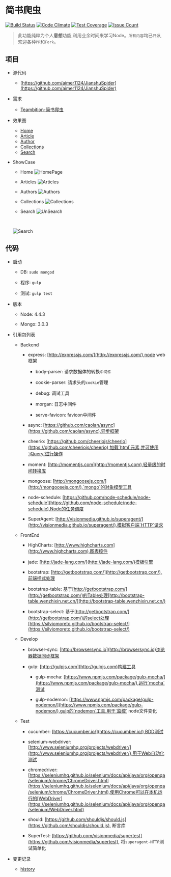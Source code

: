 # 简书爬虫

[![Build Status](https://travis-ci.org/aimer1124/JianshuSpider.svg?branch=master)](https://travis-ci.org/aimer1124/JianshuSpider) [![Code Climate](https://codeclimate.com/github/aimer1124/JianshuSpider/badges/gpa.svg)](https://codeclimate.com/github/aimer1124/JianshuSpider) [![Test Coverage](https://codeclimate.com/github/aimer1124/JianshuSpider/badges/coverage.svg)](https://codeclimate.com/github/aimer1124/JianshuSpider/coverage) [![Issue Count](https://codeclimate.com/github/aimer1124/JianshuSpider/badges/issue_count.svg)](https://codeclimate.com/github/aimer1124/JianshuSpider)

>此功能纯粹为个人**意想**功能,利用业余时间来学习Node。`所有内容`均已`开源`,欢迎各种`PR`和`Fork`。

## 项目

- 源代码

    - [https://github.com/aimer1124/JianshuSpider](https://github.com/aimer1124/JianshuSpider)

- 需求

    - [Teambition-简书爬虫](https://www.teambition.com/project/57a1802f767c4b360c918e49/tasks/scrum/57a1802f767c4b360c918e4c)

- 效果图

    - [Home](https://www.processon.com/view/link/57a1c693e4b0de6d056db518)
    - [Article](https://www.processon.com/view/link/57a2d0f1e4b0358f8ad7f03b)
    - [Author](https://www.processon.com/diagraming/5819751de4b03a76e94bea6f)
    - [Collections](https://www.processon.com/diagraming/5819746ae4b06e7dcfc9b338)
    - [Search](https://www.processon.com/apps/58197ab8e4b03400d95e4c62)

- ShowCase

    - Home
    ![HomePage](http://7xq729.com1.z0.glb.clouddn.com/JianshuSpider/Home.png)

    - Articles
    ![Articles](http://7xq729.com1.z0.glb.clouddn.com/JianshuSpider/Articles.png)

    - Authors
    ![Authors](http://7xq729.com1.z0.glb.clouddn.com/JianshuSpider/Authors.png)

    - Collections
    ![Collections](http://7xq729.com1.z0.glb.clouddn.com/JianshuSpider/Collections.png)

    - Search
    ![UnSearch](http://7xq729.com1.z0.glb.clouddn.com/JianshuSpider/UnSearch.png)

    <br>
    
    ![Search](http://7xq729.com1.z0.glb.clouddn.com/JianshuSpider/Search.png)

## 代码

- 启动

    - DB: `sudo mongod`

    - 程序: `gulp`

    - 测试: `gulp test`

- 版本

    - Node: 4.4.3

    - Mongo: 3.0.3

- 引用包列表

    - Backend

        - express: [http://expressjs.com/](http://expressjs.com/),node web框架

            - body-parser: 请求数据体的转换`中间件`

            - cookie-parser: 请求头的`cookie`管理

            - debug: 调试工具

            - morgan: 日志中间件

            - serve-favicon: favicon中间件

        - async: [https://github.com/caolan/async](https://github.com/caolan/async),异步框架

        - cheerio: [https://github.com/cheeriojs/cheerio](https://github.com/cheeriojs/cheerio),加载`html`元素,并可使用`jQuery`进行操作

        - moment: [http://momentjs.com](http://momentjs.com),轻量级的时间转换库

        - mongoose: [http://mongoosejs.com/](http://mongoosejs.com/),`mongo`的对象模型工具

        - node-schedule: [https://github.com/node-schedule/node-schedule](https://github.com/node-schedule/node-schedule),Node的任务调度

        - SuperAgent: [http://visionmedia.github.io/superagent/](http://visionmedia.github.io/superagent/),模拟客户端`HTTP`请求

    - FrontEnd

        - HighCharts: [http://www.highcharts.com](http://www.highcharts.com),图表控件

        - jade: [http://jade-lang.com/](http://jade-lang.com/)模板引擎

        - bootstrap: [http://getbootstrap.com/](http://getbootstrap.com/),前端样式处理

        - bootstrap-table: 基于[http://getbootstrap.com/](http://getbootstrap.com/)的Table处理[http://bootstrap-table.wenzhixin.net.cn/](http://bootstrap-table.wenzhixin.net.cn/)

        - bootstrap-select: 基于[http://getbootstrap.com/](http://getbootstrap.com/)的select处理[https://silviomoreto.github.io/bootstrap-select/](https://silviomoreto.github.io/bootstrap-select/)

    - Develop

        - browser-sync: [http://browsersync.io](http://browsersync.io)浏览器数据同步框架

        - gulp: [http://gulpjs.com](http://gulpjs.com)构建工具

            - gulp-mocha: [https://www.npmjs.com/package/gulp-mocha/](https://www.npmjs.com/package/gulp-mocha/),运行`mocha`测试

            - gulp-nodemon: [https://www.npmjs.com/package/gulp-nodemon/](https://www.npmjs.com/package/gulp-nodemon/),gulp的`nodemon`工具,用于`监控` node文件变化

    - Test

        - cucumber: [https://cucumber.io/](https://cucumber.io/),BDD测试

        - selenium-webdriver: [http://www.seleniumhq.org/projects/webdriver/](http://www.seleniumhq.org/projects/webdriver/),用于Web自动化测试

        - chromedriver: [https://seleniumhq.github.io/selenium/docs/api/java/org/openqa/selenium/chrome/ChromeDriver.html](https://seleniumhq.github.io/selenium/docs/api/java/org/openqa/selenium/chrome/ChromeDriver.html),使用Chrome可以在本机运行的[WebDriver](https://seleniumhq.github.io/selenium/docs/api/java/org/openqa/selenium/WebDriver.html)

        - should: [https://github.com/shouldjs/should.js](https://github.com/shouldjs/should.js), 断言库

        - SuperTest: [https://github.com/visionmedia/supertest](https://github.com/visionmedia/supertest), 将`superagent-HTTP`测试简单化

- 变更记录

    - [history](https://github.com/aimer1124/JianshuSpider/blob/master/history.md)
